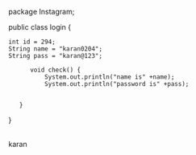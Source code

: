 package Instagram;

public class login {
        
	int id = 294;
	String name = "karan0204";
	String pass = "karan@123";
	   
	      void check() {
	    	  System.out.println("name is" +name);
	    	  System.out.println("password is" +pass);
	    	  
	    	  
	   }
}

<br>
karan
